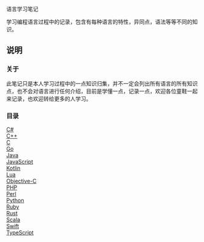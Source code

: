 语言学习笔记

学习编程语言过程中的记录，包含有每种语言的特性，异同点，语法等等不同的知识。

说明
---
### 关于
此笔记只是本人学习过程中的一点知识归集，并不一定会列出所有语言的所有知识点，也不会对语言进行任何介绍，目前是学懂一点，记录一点，欢迎各位童鞋一起来记录，也欢迎转给更多的人学习。

### 目录
[C#](https://github.com/PFei-He/Language-Study-Note/tree/master/C%23) <br>
[C++](https://github.com/PFei-He/Language-Study-Note/tree/master/C%2B%2B) <br>
[C](https://github.com/PFei-He/Language-Study-Note/tree/master/C) <br>
[Go](https://github.com/PFei-He/Language-Study-Note/tree/master/Go) <br>
[Java](https://github.com/PFei-He/Language-Study-Note/tree/master/Java) <br>
[JavaScript](https://github.com/PFei-He/Language-Study-Note/tree/master/JavaScript) <br>
[Kotlin](https://github.com/PFei-He/Language-Study-Note/tree/master/Kotlin) <br>
[Lua](https://github.com/PFei-He/Language-Study-Note/tree/master/Lua) <br>
[Objective-C](https://github.com/PFei-He/Language-Study-Note/tree/master/Objective-C) <br>
[PHP](https://github.com/PFei-He/Language-Study-Note/tree/master/PHP) <br>
[Perl](https://github.com/PFei-He/Language-Study-Note/tree/master/Perl) <br>
[Python](https://github.com/PFei-He/Language-Study-Note/tree/master/Python) <br>
[Ruby](https://github.com/PFei-He/Language-Study-Note/tree/master/Ruby) <br>
[Rust](https://github.com/PFei-He/Language-Study-Note/tree/master/Rust) <br>
[Scala](https://github.com/PFei-He/Language-Study-Note/tree/master/Scala) <br>
[Swift](https://github.com/PFei-He/Language-Study-Note/tree/master/Swift) <br>
[TypeScript](https://github.com/PFei-He/Language-Study-Note/tree/master/TypeScript) <br>
